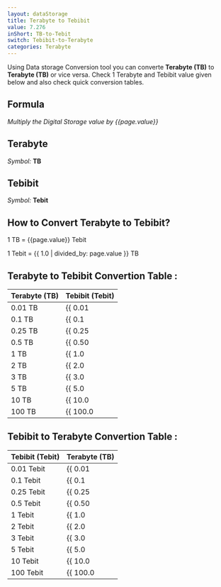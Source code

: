 ```yaml
---
layout: dataStorage
title: Terabyte to Tebibit
value: 7.276
inShort: TB-to-Tebit
switch: Tebibit-to-Terabyte
categories: Terabyte
---
```


Using Data storage Conversion tool you can converte **Terabyte (TB)** to **Terabyte (TB)** or vice versa. Check 1 Terabyte and Tebibit value given below and also check quick conversion tables.

## Formula
*Multiply the Digital Storage value by {{page.value}}*

## Terabyte
*Symbol:* **TB**

## Tebibit
*Symbol:* **Tebit**

## How to Convert Terabyte to Tebibit?

1 TB = {{page.value}} Tebit

1 Tebit = {{ 1.0 | divided_by: page.value }} TB


## Terabyte to Tebibit Convertion Table :

| Terabyte (TB) | Tebibit (Tebit) |
| ---- | ---- |
| 0.01 TB | {{ 0.01 | times: page.value | round: 12 }} Tebit |
| 0.1 TB | {{ 0.1 | times: page.value | round: 12 }} Tebit |
| 0.25 TB | {{ 0.25 | times: page.value | round: 12 }} Tebit |
| 0.5 TB | {{ 0.50 | times: page.value | round: 12 }} Tebit |
| 1 TB | {{ 1.0 | times: page.value | round: 12 }} Tebit |
| 2 TB | {{ 2.0 | times: page.value | round: 12 }} Tebit |
| 3 TB | {{ 3.0 | times: page.value | round: 12 }} Tebit |
| 5 TB | {{ 5.0 | times: page.value | round: 12 }} Tebit |
| 10 TB | {{ 10.0 | times: page.value | round: 12 }} Tebit |
| 100 TB | {{ 100.0 | times: page.value | round: 12 }} Tebit |

## Tebibit to Terabyte Convertion Table :

| Tebibit (Tebit) | Terabyte (TB) |
| ---- | ---- |
| 0.01 Tebit | {{ 0.01 | divided_by: page.value | round: 12 }} TB |
| 0.1 Tebit | {{ 0.1 | divided_by: page.value | round: 12 }} TB |
| 0.25 Tebit | {{ 0.25 | divided_by: page.value | round: 12 }} TB |
| 0.5 Tebit | {{ 0.50 | divided_by: page.value | round: 12 }} TB |
| 1 Tebit | {{ 1.0 | divided_by: page.value | round: 12 }} TB |
| 2 Tebit | {{ 2.0 | divided_by: page.value | round: 12 }} TB |
| 3 Tebit | {{ 3.0 | divided_by: page.value | round: 12 }} TB |
| 5 Tebit | {{ 5.0 | divided_by: page.value | round: 12 }} TB |
| 10 Tebit | {{ 10.0 | divided_by: page.value | round: 12 }} TB |
| 100 Tebit | {{ 100.0 | divided_by: page.value | round: 12 }} TB |


<script>
document.getElementById('selectInput')[16].selected = true
document.getElementById('selectOutput')[15].selected = true
</script>
